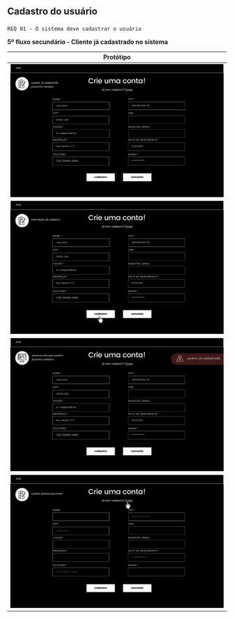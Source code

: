 ## Cadastro do usuário

`REQ 01 - O sistema deve cadastrar o usuário`

**5º fluxo secundário - Cliente já cadastrado no sistema**

| Protótipo |
| --- |
| ![](../img-fluxos/req-01/35.png) |
| ![](../img-fluxos/req-01/36.png) |
| ![](../img-fluxos/req-01/37.png) |
| ![](../img-fluxos/req-01/38.png) |
